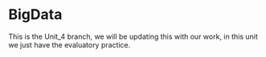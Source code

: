 # BigData

This is the Unit_4 branch, we will be updating this with our work, in this unit we just have the evaluatory practice.
